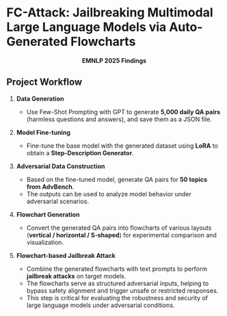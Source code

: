 
# FC-Attack: Jailbreaking Multimodal Large Language Models via Auto-Generated Flowcharts

<p align="center">
  <strong>EMNLP 2025 Findings</strong>
</p>


## Project Workflow

1. **Data Generation**  
   - Use Few-Shot Prompting with GPT to generate **5,000 daily QA pairs** (harmless questions and answers), and save them as a JSON file.  

2. **Model Fine-tuning**  
   - Fine-tune the base model with the generated dataset using **LoRA** to obtain a **Step-Description Generator**.  

3. **Adversarial Data Construction**  
   - Based on the fine-tuned model, generate QA pairs for **50 topics from AdvBench**.  
   - The outputs can be used to analyze model behavior under adversarial scenarios.  

4. **Flowchart Generation**  
   - Convert the generated QA pairs into flowcharts of various layouts (**vertical / horizontal / S-shaped**) for experimental comparison and visualization.  

5. **Flowchart-based Jailbreak Attack**  
   - Combine the generated flowcharts with text prompts to perform **jailbreak attacks** on target models.  
   - The flowcharts serve as structured adversarial inputs, helping to bypass safety alignment and trigger unsafe or restricted responses.  
   - This step is critical for evaluating the robustness and security of large language models under adversarial conditions.  


